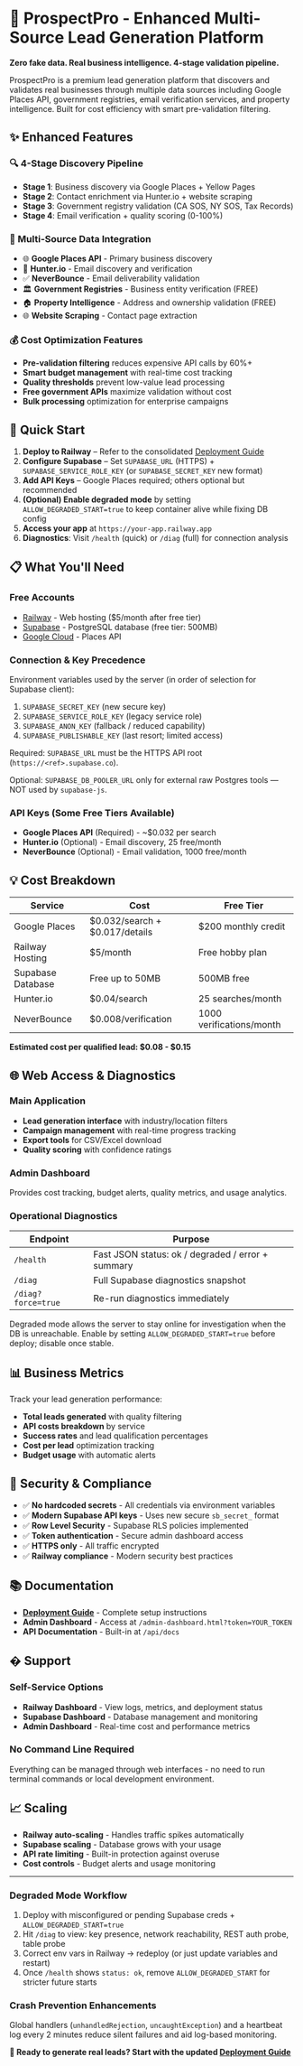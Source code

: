 # 🎯 ProspectPro - Enhanced Multi-Source Lead Generation Platform

**Zero fake data. Real business intelligence. 4-stage validation pipeline.**

ProspectPro is a premium lead generation platform that discovers and validates real businesses through multiple data sources including Google Places API, government registries, email verification services, and property intelligence. Built for cost efficiency with smart pre-validation filtering.

## ✨ Enhanced Features

### 🔍 4-Stage Discovery Pipeline
- **Stage 1**: Business discovery via Google Places + Yellow Pages
- **Stage 2**: Contact enrichment via Hunter.io + website scraping  
- **Stage 3**: Government registry validation (CA SOS, NY SOS, Tax Records)
- **Stage 4**: Email verification + quality scoring (0-100%)

### 🎯 Multi-Source Data Integration
- 🌐 **Google Places API** - Primary business discovery
- 📧 **Hunter.io** - Email discovery and verification  
- ✅ **NeverBounce** - Email deliverability validation
- 🏛️ **Government Registries** - Business entity verification (FREE)
- 🏠 **Property Intelligence** - Address and ownership validation (FREE)
- 🌐 **Website Scraping** - Contact page extraction

### 💰 Cost Optimization Features
- **Pre-validation filtering** reduces expensive API calls by 60%+
- **Smart budget management** with real-time cost tracking
- **Quality thresholds** prevent low-value lead processing
- **Free government APIs** maximize validation without cost
- **Bulk processing** optimization for enterprise campaigns

## 🚀 Quick Start

1. **Deploy to Railway** – Refer to the consolidated [Deployment Guide](DEPLOYMENT_GUIDE.md)
2. **Configure Supabase** – Set `SUPABASE_URL` (HTTPS) + `SUPABASE_SERVICE_ROLE_KEY` (or `SUPABASE_SECRET_KEY` new format)
3. **Add API Keys** – Google Places required; others optional but recommended
4. **(Optional) Enable degraded mode** by setting `ALLOW_DEGRADED_START=true` to keep container alive while fixing DB config
5. **Access your app** at `https://your-app.railway.app`
6. **Diagnostics**: Visit `/health` (quick) or `/diag` (full) for connection analysis

## 📋 What You'll Need

### Free Accounts
- [Railway](https://railway.app) - Web hosting ($5/month after free tier)
- [Supabase](https://supabase.com) - PostgreSQL database (free tier: 500MB)
- [Google Cloud](https://console.cloud.google.com) - Places API

### Connection & Key Precedence
Environment variables used by the server (in order of selection for Supabase client):
1. `SUPABASE_SECRET_KEY` (new secure key)
2. `SUPABASE_SERVICE_ROLE_KEY` (legacy service role)
3. `SUPABASE_ANON_KEY` (fallback / reduced capability)
4. `SUPABASE_PUBLISHABLE_KEY` (last resort; limited access)

Required: `SUPABASE_URL` must be the HTTPS API root (`https://<ref>.supabase.co`).

Optional: `SUPABASE_DB_POOLER_URL` only for external raw Postgres tools — NOT used by `supabase-js`.

### API Keys (Some Free Tiers Available)
- **Google Places API** (Required) - ~$0.032 per search
- **Hunter.io** (Optional) - Email discovery, 25 free/month
- **NeverBounce** (Optional) - Email validation, 1000 free/month

## 💡 Cost Breakdown

| Service | Cost | Free Tier |
|---------|------|-----------|
| Google Places | $0.032/search + $0.017/details | $200 monthly credit |
| Railway Hosting | $5/month | Free hobby plan |
| Supabase Database | Free up to 50MB | 500MB free |
| Hunter.io | $0.04/search | 25 searches/month |
| NeverBounce | $0.008/verification | 1000 verifications/month |

**Estimated cost per qualified lead: $0.08 - $0.15**

## 🌐 Web Access & Diagnostics

### Main Application
- **Lead generation interface** with industry/location filters
- **Campaign management** with real-time progress tracking
- **Export tools** for CSV/Excel download
- **Quality scoring** with confidence ratings

### Admin Dashboard
Provides cost tracking, budget alerts, quality metrics, and usage analytics.

### Operational Diagnostics
| Endpoint | Purpose |
|----------|---------|
| `/health` | Fast JSON status: ok / degraded / error + summary |
| `/diag` | Full Supabase diagnostics snapshot |
| `/diag?force=true` | Re-run diagnostics immediately |

Degraded mode allows the server to stay online for investigation when the DB is unreachable. Enable by setting `ALLOW_DEGRADED_START=true` before deploy; disable once stable.

## 📊 Business Metrics

Track your lead generation performance:
- **Total leads generated** with quality filtering
- **API costs breakdown** by service
- **Success rates** and lead qualification percentages
- **Cost per lead** optimization tracking
- **Budget usage** with automatic alerts

## 🔐 Security & Compliance

- ✅ **No hardcoded secrets** - All credentials via environment variables
- ✅ **Modern Supabase API keys** - Uses new secure `sb_secret_` format
- ✅ **Row Level Security** - Supabase RLS policies implemented
- ✅ **Token authentication** - Secure admin dashboard access
- ✅ **HTTPS only** - All traffic encrypted
- ✅ **Railway compliance** - Modern security best practices

## 📚 Documentation

- **[Deployment Guide](DEPLOYMENT_GUIDE.md)** - Complete setup instructions
- **Admin Dashboard** - Access at `/admin-dashboard.html?token=YOUR_TOKEN`
- **API Documentation** - Built-in at `/api/docs`

## �️ Support

### Self-Service Options
- **Railway Dashboard** - View logs, metrics, and deployment status
- **Supabase Dashboard** - Database management and monitoring
- **Admin Dashboard** - Real-time cost and performance metrics

### No Command Line Required
Everything can be managed through web interfaces - no need to run terminal commands or local development environment.

## 📈 Scaling

- **Railway auto-scaling** - Handles traffic spikes automatically
- **Supabase scaling** - Database grows with your usage
- **API rate limiting** - Built-in protection against overuse
- **Cost controls** - Budget alerts and usage monitoring

---

### Degraded Mode Workflow
1. Deploy with misconfigured or pending Supabase creds + `ALLOW_DEGRADED_START=true`
2. Hit `/diag` to view: key presence, network reachability, REST auth probe, table probe
3. Correct env vars in Railway → redeploy (or just update variables and restart)
4. Once `/health` shows `status: ok`, remove `ALLOW_DEGRADED_START` for stricter future starts

### Crash Prevention Enhancements
Global handlers (`unhandledRejection`, `uncaughtException`) and a heartbeat log every 2 minutes reduce silent failures and aid log-based monitoring.

**🚀 Ready to generate real leads? Start with the updated [Deployment Guide](DEPLOYMENT_GUIDE.md)**